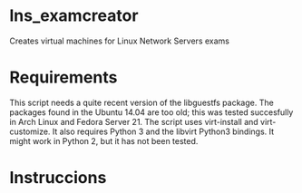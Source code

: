 # lns_examcreator
Creates virtual machines for Linux Network Servers exams

# Requirements
This script needs a quite recent version of the libguestfs package. The packages found in the Ubuntu 14.04 are too old; this was tested succesfully in Arch Linux and Fedora Server 21. The script uses virt-install and virt-customize.
It also requires Python 3 and the libvirt Python3 bindings. It might work in Python 2, but it has not been tested.

# Instruccions


